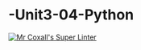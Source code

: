 # -Unit3-04-Python
[![Mr Coxall's Super Linter](https://github.com/ICS3U-Programming-FrankFW/-Unit3-04-Python/workflows/Mr%20Coxall's%20Super%20Linter/badge.svg)](https://github.com/ICS3U-Programming-FrankFW/-Unit3-04-Python/actions/)

